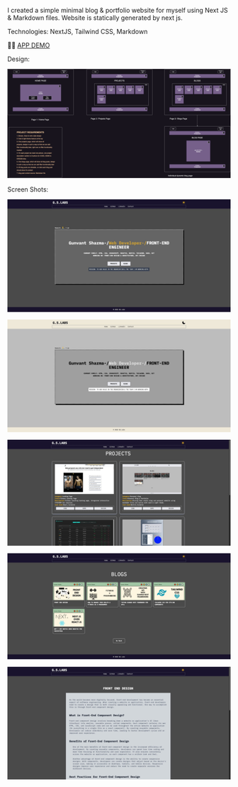 I created a simple minimal blog & portfolio website for myself using Next JS & Markdown files.
Website is statically generated by next js.

Technologies: NextJS, Tailwind CSS, Markdown

🚀🚀 [APP DEMO]("https://gunvant.codewithprojects.com/")

Design:

![Alt text](public/Personal%20Blog%20Design.png)

Screen Shots:

![Homepage Dark](public/01heroDark.jpeg)

![Homepage Light](public/02heroLight.jpeg)

![Projects Page](public/03ProjectsPage.jpeg)

![Blogs Page](public/04BlogsPage.jpeg)

![Blog Post Page](public/05BlogPostPage.jpeg)

